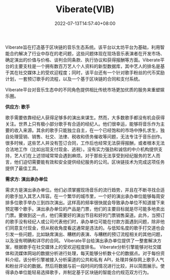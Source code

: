 ﻿---
weight: 
title: "Viberate(VIB)"
description: "Viberate旨在打造基于区块链的音乐生态系统"
date: 2022-07-13T14:57:40+08:00
lastmod: 2022-07-13T14:57:40+08:00
draft: false
authors: ["Simon"]
featuredImage: "viberatevib.webp"
link: "https://www.viberate.com/"
tags: ["数字代币","Viberate(VIB)"]
categories: ["navigation"]
navigation: ["数字代币"]
lightgallery: true
toc: true
pinned: false
recommend: false
recommend1: false
---
Viberate旨在打造基于区块链的音乐生态系统。该平台以太坊平台为基础，利用智能合约解决了行业中存在的老问题，这些问题体现在现场音乐表演者在开发市场、确定演出的价值与价格、谈判合同条款、执行协议和获得报酬等方面。Viberate平台的主要支柱是一个拥有数百万艺人个人资料的新型数据库，其中艺人的排名是基于其在社交媒体上的受欢迎程度；同时，该平台还有一个针对歌手粉丝的代币奖励计划，一套预订歌手的流程，以及一个基于区块链的合同和支付系统。

Viberate平台对音乐生态中的不同角色提供相比传统市场更加优质的服务来重塑娱乐圈。

**供应方: 歌手**

歌手需要依靠经纪人获得足够多的演出来谋生。然而，大多数歌手都没有机会获得关注。世界上只有极小部分歌手有合适的经纪人。他们很幸运，能够将音乐作为主要的收入来源。其余的歌手只能独立自主，在一个已经饱和的市场中挣扎求生，独自处理营销、销售、社交、法律、税收和债务催收等问题，无法专注于音乐创作。
很多时候，这些艺人并没有签订合同，工作后也经常无法获得报酬，或者根本无法合法地工作（比如出现支付现金、逃税）。没有实力强劲和诚信的中介机构提供支持，艺人们在上述领域常常会遇到麻烦。对于那些无法享受到经纪服务的艺人而言，他们迫切需要能有效和安全提供经纪服务的公司。区块链技术为完成这项任务提供了最佳工具。

**需求方: 演出承办单位**

需求方是演出承办单位。他们必须掌握现场音乐的流行趋势，并且在不断寻找合适的歌手加入其艺人阵容。在一个繁华的城市里，一个好的演出承办单位能够每周安排多位歌手举办三到四次演出。这样高的频率很快就会导致承办单位不知道接下来预定哪个歌手。演出承办单位的产品是门票，他们的主要目标就是尽可能多地卖出门票。要做到这一点，他们需要好的演出节目和好的门票销售渠道。此外，当预订的歌手没有经纪人或公司代表他们时，承办单位可能在付款方面遇到问题，除非他们同意支付现金，但从税收角度看这通常是违法的。与低知名度的歌手打交道也会引发一些问题，比如缺席演出、糟糕的表演、与糟糕的预订流程相关的其他问题，以及没有明确和详尽的合同。
Viberate平台给演出承办单位提供了一整套解决方案，根据歌手在社交媒体上的受欢迎程度排名。
Viberate分析引擎能够对社交媒体和流媒体网站的数据分析进行处理，每天能够分析数十亿的数据点。对于每份资料介绍，该分析引擎被接入分析渠道的公共和私有 API，处理并保存网上歌手人气和粉丝评论的数据。然后将数据与前一段时间的情况进行比较，并以简图展示。使得承办单位能轻易选择歌手，并制定基于区块链的智能合约规范双方行为。